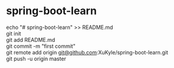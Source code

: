 # spring-boot-learn

echo "# spring-boot-learn" >> README.md  
git init  
git add README.md  
git commit -m "first commit"  
git remote add origin git@github.com:XuKyle/spring-boot-learn.git  
git push -u origin master  
